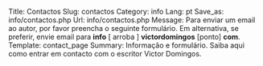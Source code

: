 Title: Contactos
Slug: contactos
Category: info 
Lang: pt
Save_as: info/contactos.php
Url: info/contactos.php
Message: Para enviar um email ao autor, por favor preencha o seguinte formulário. Em alternativa, se preferir, envie email para <strong>info</strong> [ arroba ] <strong>victordomingos</strong> [ponto] <strong>com</strong>.
Template: contact_page
Summary: Informação e formulário. Saiba aqui como entrar em contacto com o escritor Victor Domingos.